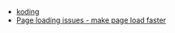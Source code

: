 * [koding]([http://www.koding.com/)
* [Page loading issues - make page load faster](https://developers.google.com/speed/pagespeed/insights/)

